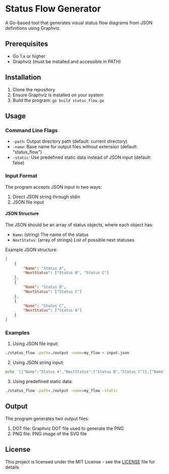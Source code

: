 # Status Flow Generator

A Go-based tool that generates visual status flow diagrams from JSON definitions using Graphviz.

## Prerequisites

- Go 1.x or higher
- Graphviz (must be installed and accessible in PATH)

## Installation

1. Clone the repository
2. Ensure Graphviz is installed on your system
3. Build the program: `go build status_flow.go`

## Usage

### Command Line Flags

- `-path`: Output directory path (default: current directory)
- `-name`: Base name for output files without extension (default: "status_flow")
- `-static`: Use predefined static data instead of JSON input (default: false)

### Input Format

The program accepts JSON input in two ways:

1. Direct JSON string through stdin
2. JSON file input

#### JSON Structure

The JSON should be an array of status objects, where each object has:
- `Name`: (string) The name of the status
- `NextStatus`: (array of strings) List of possible next statuses

Example JSON structure:
```json
[
    {
        "Name": "Status A",
        "NextStatus": ["Status B", "Status C"]
    },
    {
        "Name": "Status B",
        "NextStatus": ["Status C"]
    },
    {
        "Name": "Status C",
        "NextStatus": ["Status A"]
    }
]
```

### Examples

1. Using JSON file input:
```bash
./status_flow -path=./output -name=my_flow < input.json
```

2. Using JSON string input:
```bash
echo '[{"Name":"Status A","NextStatus":["Status B","Status C"]},{"Name":"Status B","NextStatus":["Status C"]},{"Name":"Status C","NextStatus":["Status A"]}]' | ./status_flow -path=./output -name=my_flow
```

3. Using predefined static data:
```bash
./status_flow -path=./output -name=my_flow -static
```

## Output

The program generates two output files:
1. DOT file: Graphviz DOT file used to generate the PNG
2. PNG file: PNG image of the SVG file

## License

This project is licensed under the MIT License - see the [LICENSE](LICENSE) file for details